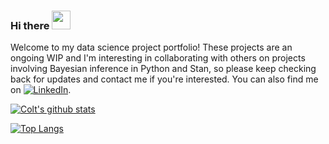 ### Hi there <img src="https://raw.githubusercontent.com/ColtAllen/ColtAllen/master/wave.gif" width="30px">

<!-- Actual text -->
Welcome to my data science project portfolio! These projects are an ongoing WIP and I'm interesting in collaborating with others on projects involving Bayesian inference in Python and Stan, so please keep checking back for updates and contact me if you're interested. You can also find me on [![LinkedIn][1.1]][1].

<!-- Icons -->

[1.1]: https://raw.githubusercontent.com/ColtAllen/ColtAllen/master/linkedin-icon.png (LinkedIn icon without padding)

<!-- Links -->

[1]: https://www.linkedin.com/in/coltallen-datascientist

[![Colt's github stats](https://github-readme-stats.vercel.app/api?username=ColtAllen&count_private=true&show_icons=true&theme=radical&hide_rank=false)](https://github.com/anuraghazra/github-readme-stats)

[![Top Langs](https://github-readme-stats.vercel.app/api/top-langs/?username=ColtAllen)](https://github.com/anuraghazra/github-readme-stats)

